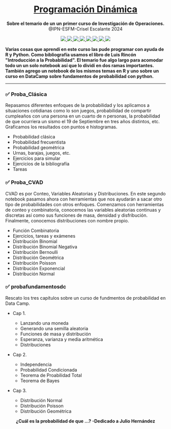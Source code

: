 <h1 align="center">
  <a href="#">
    Programación Dinámica
  </a>
</h1>

<p align="center">
  <strong>Sobre el temario de un un primer curso de Investigación de Operaciones.</strong><br>
  @IPN-ESFM-Crisel Escalante 2024
</p>

<p align="center">
    <a href="#">
        <img src="https://img.shields.io/badge/python-3670A0?style=for-the-badge&logo=python&logoColor=ffdd54" />
    </a>
  <a href="#">
        <img src="https://img.shields.io/badge/c++-%2300599C.svg?style=for-the-badge&logo=c%2B%2B&logoColor=white" />
    </a>
  <a href="#">
        <img src="https://img.shields.io/badge/latex-%23008080.svg?style=for-the-badge&logo=latex&logoColor=white" />
    </a>
  <a href="#">
        <img src="https://img.shields.io/badge/-Julia-9558B2?style=for-the-badge&logo=julia&logoColor=white" />
    </a>
    <a href="#">
        <img src="https://img.shields.io/badge/Datacamp-05192D?style=for-the-badge&logo=datacamp&logoColor=03E860" />
    </a>
    <a href="#">
        <img src="https://img.shields.io/badge/r-%23276DC3.svg?style=for-the-badge&logo=r&logoColor=white" />
    </a>
  <a href="#">
        <img src="https://img.shields.io/badge/numpy-%23013243.svg?style=for-the-badge&logo=numpy&logoColor=white" />
    </a>
    <a href="#">
        <img src="https://img.shields.io/badge/SciPy-%230C55A5.svg?style=for-the-badge&logo=scipy&logoColor=%white" />
    </a>
</p>


**Varias cosas que aprendí en este curso las pude programar con ayuda de R y Python. Como bibliografía usamos el libro de Luis Rincón "Introducción a la Probabilidad".  El temario fue algo largo para acomodar todo un un solo notebook así que lo dividí en dos ramas importantes. También agrego un notebook de los mismos temas en R y uno sobre un curso en DataCamp sobre fundamentos de probabilidad con python.**

---
### ✅ Proba_Clásica

Repasamos diferentes enfoques de la probabilidad y los aplicamos a situaciones cotidianas como lo son juegos, probabilidad de compartir cumpleaños con una persona en un cuarto de n personas, la probabilidad de que ocurriera un sismo el 19 de Septiembre en tres años distintos, etc. Graficamos los resultados con puntos e histogramas. 


- Probabilidad clásica
- Probabilidad frecuentista
- Probabilidad geométrica 
- Urnas, barajas, juegos, etc.
- Ejercicios para simular
- Ejercicios de la bibliografía
- Tareas


### ✅ Proba_CVAD

CVAD es por Conteo, Variables Aleatorias y Distribuciones. En este segundo notebook pasamos ahora con herramientas que nos ayudarán a sacar otro tipo de probabilidades con otros enfoques. Comenzamos con herramientas de conteo y combinatoria, conocemos las variables aleatorias continuas y discretas así como sus funciones de masa, densidad y disfribución. Finalmente, conocemos distribuciones con nombre propio. 

  - Función Combinatoria
  - Ejercicios, tareas y exámenes
  - Distribución Binomial
  - Distribución Binomial Negativa
  - Distribución Bernoulli
  - Distribución Geométrica
  - Distribución Poisson
  - Distribución Exponencial
  - Distribución Normal
  

### ✅ probafundamentosdc

Rescato los tres capítulos sobre un curso de fundmentos de probabilidad en Data Camp. 

  - Cap 1. 
    - Lanzando una moneda
    - Generando una semilla aleatoria
    - Funciones de masa y distribución
    - Esperanza, varianza y media aritmética
    - Distribuciones
    
  - Cap 2. 
    - Independencia
    - Probabilidad Condicionada
    - Teorema de Proabilidad Total
    - Teorema de Bayes

  - Cap 3. 
    - Distribución Normal
    - Distribución Poisson
    - Distribución Geométrica




<p align="center">
  <strong>¿Cuál es la probabilidad de que ...? -Dedicado a Julio Hernández</strong><br>
</p>
